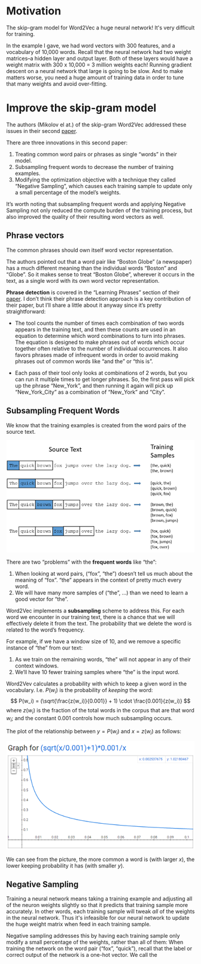 # Motivation

The skip-gram model for Word2Vec a huge neural network! It's very difficult for training.

In the example I gave, we had word vectors with 300 features, and a vocabulary of 10,000 words. Recall that the neural network had two weight matrices–a hidden layer and output layer. Both of these layers would have a weight matrix with 300 x 10,000 = 3 million weights each! Running gradient descent on a neural network that large is going to be slow. And to make matters worse, you need a huge amount of training data in order to tune that many weights and avoid over-fitting.

# Improve the skip-gram model

The authors (Mikolov el at.) of the skip-gram Word2Vec addressed these issues in their second [paper](http://arxiv.org/pdf/1310.4546.pdf).

There are three innovations in this second paper:

1. Treating common word pairs or phrases as single “words” in their model.
2. Subsampling frequent words to decrease the number of training examples.
3. Modifying the optimization objective with a technique they called “Negative Sampling”, which causes each training sample to update only a small percentage of the model’s weights.

It’s worth noting that subsampling frequent words and applying Negative Sampling not only reduced the compute burden of the training process, but also improved the quality of their resulting word vectors as well.

## Phrase vectors

The common phrases should own itself word vector representation.

The authors pointed out that a word pair like “Boston Globe” (a newspaper) has a much different meaning than the individual words “Boston” and “Globe”. So it makes sense to treat “Boston Globe”, wherever it occurs in the text, as a single word with its own word vector representation.

**Phrase detection** is covered in the “Learning Phrases” section of their [paper](http://arxiv.org/pdf/1310.4546.pdf). I don’t think their phrase detection approach is a key contribution of their paper, but I’ll share a little about it anyway since it’s pretty straightforward:

- The tool counts the number of times each combination of two words appears in the training text, and then these counts are used in an equation to determine which word combinations to turn into phrases. The equation is designed to make phrases out of words which occur together often relative to the number of individual occurrences. It also favors phrases made of infrequent words in order to avoid making phrases out of common words like “and the” or “this is”.

- Each pass of their tool only looks at combinations of 2 words, but you can run it multiple times to get longer phrases. So, the first pass will pick up the phrase “New_York”, and then running it again will pick up “New_York_City” as a combination of “New_York” and “City”.

## Subsampling Frequent Words

We know that the training examples is created from the word pairs of the source text. 

![](training-data.png)

There are two “problems” with the **frequent words** like “the”:

1. When looking at word pairs, (“fox”, “the”) doesn’t tell us much about the meaning of “fox”. “the” appears in the context of pretty much every word.
2. We will have many more samples of (“the”, …) than we need to learn a good vector for “the”.

Word2Vec implements a **subsampling** scheme to address this. For each word we encounter in our training text, there is a chance that we will effectively delete it from the text. The probability that we delete the word is related to the word’s frequency.

For example, if we have a window size of 10, and we remove a specific instance of “the” from our text:

1. As we train on the remaining words, “the” will not appear in any of their context windows. 
2. We’ll have 10 fewer training samples where “the” is the input word. 

Word2Vev calculates a probability with which to keep a given word in the vocabulary. I.e. $P(w_i)$ is the probability of *keeping* the word:
$$
P(w_i) = (\sqrt{\frac{z(w_i)}{0.001}} + 1) \cdot \frac{0.001}{z(w_i)}
$$
where $z(w_i)$ is the fraction of the total words in the corpus that are that word $w_i$; and the constant $0.001$ controls how much subsampling occurs.

The plot of the relationship between $y=P(w_i)$ and $x=z(w_i)$ as follows:

![](subsample_func_plot.png)

We can see from the picture, the more common a word is (with larger $x$), the lower keeping probability it has (with smaller $y$).

## Negative Sampling

Training a neural network means taking a training example and adjusting all of the neuron weights slightly so that it predicts that training sample more accurately. In other words, each training sample will tweak *all* of the weights in the neural network. Thus it's infeasible for our neural network to update the huge weight matrix when feed in each training sample.

Negative sampling addresses this by having each training sample only modify a small percentage of the weights, rather than all of them: When training the network on the word pair (“fox”, “quick”), recall that the label or correct output of the network is a one-hot vector. We call the 





